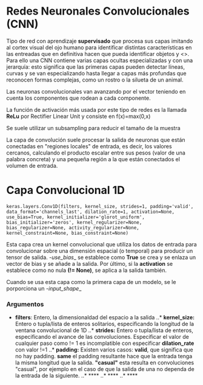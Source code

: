 # Redes Neuronales Convolucionales (CNN)

Tipo de red con aprendizaje **supervisado** que procesa sus capas imitando al cortex visual del ojo humano para identificar distintas características en las entreadas que en definitiva hacen que pueda identificar objetos y <<ver>>. Para ello una CNN contiene varias capas ocultas especializadas y con una jerarquía: esto significa que las primeras capas pueden detectar líneas, curvas y se van especializando hasta llegar a capas más profundas que reconocen formas complejas, como un rostro o la silueta de un animal.

Las neuronas convolucionales van avanzando por el vector teniendo en cuenta los componentes que rodean a cada componente.


La función de activación más usada por este tipo de redes es la llamada **ReLu** por Rectifier Linear Unit y consiste en f(x)=max(0,x) 

Se suele utilizar un subsampling para reducir el tamaño de la muestra

La capa de convolución suele procesar la salida de neuronas que están conectadas en "regiones locales" de entrada, es decir, los valores cercanos, calculando el producto escalar entre sus pesos (valor de una palabra concreta) y una pequeña región a la que están conectados el volumen de entrada. 


# Capa Convolucional 1D

`
keras.layers.Conv1D(filters, kernel_size, strides=1, padding='valid', data_format='channels_last', dilation_rate=1, activation=None, use_bias=True, kernel_initializer='glorot_uniform', bias_initializer='zeros', kernel_regularizer=None, bias_regularizer=None, activity_regularizer=None, kernel_constraint=None, bias_constraint=None)
`

Esta capa crea un kernel convolucional que utiliza los datos de entrada para convolucionar sobre una dimensión espacial (o temporal) para producir un tensor de salida. -*use_bias*_ se establece como **True** se crea y se enlaza un vector de bias y se añade a la salida. Por último, si la **activation** se establece como no nula **(!= None)**, se aplica a la salida también.

Cuando se usa esta capa como la primera capa de un modelo, se le porporciona un -*input_shape*_ 

### Argumentos


* **filters**: Entero, la dimensionaldad del espacio a la salida 
..* **kernel_size:** Entero o tupla/lista de enteros solitarios, especificando la longitud de la ventana convolucional de 1D
..* **strides:** Entero o tupla/lista de enteros, especificando el avance de las convoluciones. Especificar el valor de cualquier paso como != 1 es incomplatible con especificar **dilation_rate** con valor !=1
..* **padding:** Existen varios casos: **valid**, que significa que no hay padding. **same**  el padding resultante hace que la entrada tenga la misma longitud que la salida. **"casual"** esta resulta en convoluciones "casual", por ejemplo en el caso de que la salida de una no dependa de la entrada de la siguiente.
..* ****
..* ****
..* ****